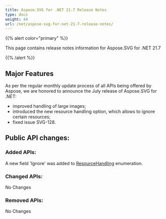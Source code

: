 ```yaml
---
title: Aspose.SVG for .NET 21.7 Release Notes
type: docs
weight: 44
url: /net/aspose-svg-for-net-21-7-release-notes/
---
```


{{% alert color="primary" %}}

This page contains release notes information for Aspose.SVG for .NET 21.7

{{% /alert %}}

## **Major Features**

As per the regular monthly update process of all APIs being offered by Aspose, we are honored to announce the July release of Aspose.SVG for .NET:

- improved handling of large images;
- introduced the new resource handling option, which allows to ignore certain resources;
- fixed issue SVG-128.

## **Public API changes:**

### **Added APIs:**

A new field 'Ignore' was added to [ResourceHandling](https://reference.aspose.com/svg/net/aspose.svg.saving/resourcehandling) enumeration.

### **Changed APIs:**

No Changes

### **Removed APIs:**

No Changes

    